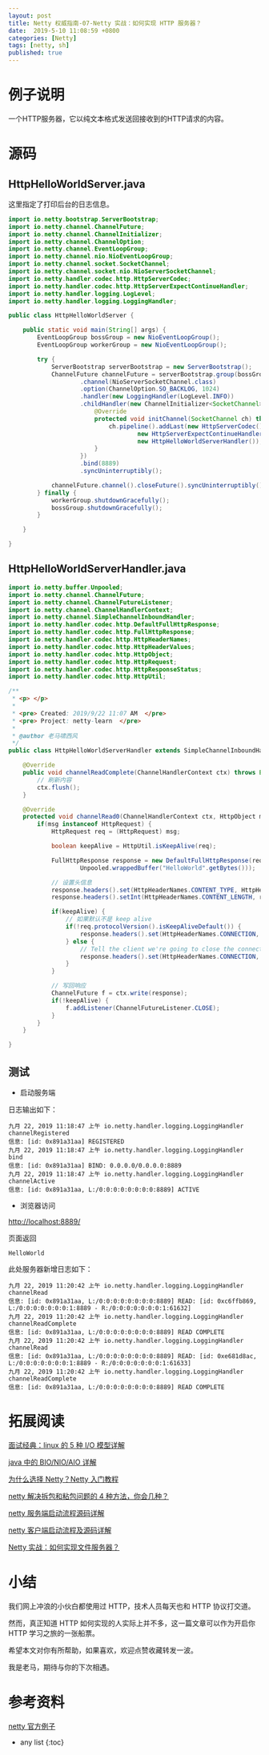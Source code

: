 ```yaml
---
layout: post
title: Netty 权威指南-07-Netty 实战：如何实现 HTTP 服务器？
date:  2019-5-10 11:08:59 +0800
categories: [Netty]
tags: [netty, sh]
published: true
---
```


# 例子说明

一个HTTP服务器，它以纯文本格式发送回接收到的HTTP请求的内容。

# 源码

## HttpHelloWorldServer.java

这里指定了打印后台的日志信息。

```java
import io.netty.bootstrap.ServerBootstrap;
import io.netty.channel.ChannelFuture;
import io.netty.channel.ChannelInitializer;
import io.netty.channel.ChannelOption;
import io.netty.channel.EventLoopGroup;
import io.netty.channel.nio.NioEventLoopGroup;
import io.netty.channel.socket.SocketChannel;
import io.netty.channel.socket.nio.NioServerSocketChannel;
import io.netty.handler.codec.http.HttpServerCodec;
import io.netty.handler.codec.http.HttpServerExpectContinueHandler;
import io.netty.handler.logging.LogLevel;
import io.netty.handler.logging.LoggingHandler;

public class HttpHelloWorldServer {

    public static void main(String[] args) {
        EventLoopGroup bossGroup = new NioEventLoopGroup();
        EventLoopGroup workerGroup = new NioEventLoopGroup();

        try {
            ServerBootstrap serverBootstrap = new ServerBootstrap();
            ChannelFuture channelFuture = serverBootstrap.group(bossGroup, workerGroup)
                    .channel(NioServerSocketChannel.class)
                    .option(ChannelOption.SO_BACKLOG, 1024)
                    .handler(new LoggingHandler(LogLevel.INFO))
                    .childHandler(new ChannelInitializer<SocketChannel>() {
                        @Override
                        protected void initChannel(SocketChannel ch) throws Exception {
                            ch.pipeline().addLast(new HttpServerCodec(),
                                    new HttpServerExpectContinueHandler(),
                                    new HttpHelloWorldServerHandler());
                        }
                    })
                    .bind(8889)
                    .syncUninterruptibly();

            channelFuture.channel().closeFuture().syncUninterruptibly();
        } finally {
            workerGroup.shutdownGracefully();
            bossGroup.shutdownGracefully();
        }

    }

}
```

## HttpHelloWorldServerHandler.java

```java
import io.netty.buffer.Unpooled;
import io.netty.channel.ChannelFuture;
import io.netty.channel.ChannelFutureListener;
import io.netty.channel.ChannelHandlerContext;
import io.netty.channel.SimpleChannelInboundHandler;
import io.netty.handler.codec.http.DefaultFullHttpResponse;
import io.netty.handler.codec.http.FullHttpResponse;
import io.netty.handler.codec.http.HttpHeaderNames;
import io.netty.handler.codec.http.HttpHeaderValues;
import io.netty.handler.codec.http.HttpObject;
import io.netty.handler.codec.http.HttpRequest;
import io.netty.handler.codec.http.HttpResponseStatus;
import io.netty.handler.codec.http.HttpUtil;

/**
 * <p> </p>
 *
 * <pre> Created: 2019/9/22 11:07 AM  </pre>
 * <pre> Project: netty-learn  </pre>
 *
 * @author 老马啸西风
 */
public class HttpHelloWorldServerHandler extends SimpleChannelInboundHandler<HttpObject> {

    @Override
    public void channelReadComplete(ChannelHandlerContext ctx) throws Exception {
        // 刷新内容
        ctx.flush();
    }

    @Override
    protected void channelRead0(ChannelHandlerContext ctx, HttpObject msg) throws Exception {
        if(msg instanceof HttpRequest) {
            HttpRequest req = (HttpRequest) msg;

            boolean keepAlive = HttpUtil.isKeepAlive(req);

            FullHttpResponse response = new DefaultFullHttpResponse(req.protocolVersion(), HttpResponseStatus.OK,
                    Unpooled.wrappedBuffer("HelloWorld".getBytes()));

            // 设置头信息
            response.headers().set(HttpHeaderNames.CONTENT_TYPE, HttpHeaderValues.TEXT_PLAIN);
            response.headers().setInt(HttpHeaderNames.CONTENT_LENGTH, response.content().readableBytes());

            if(keepAlive) {
                // 如果默认不是 keep alive
                if(!req.protocolVersion().isKeepAliveDefault()) {
                    response.headers().set(HttpHeaderNames.CONNECTION, HttpHeaderValues.KEEP_ALIVE);
                } else {
                    // Tell the client we're going to close the connection.
                    response.headers().set(HttpHeaderNames.CONNECTION, HttpHeaderValues.CLOSE);
                }
            }

            // 写回响应
            ChannelFuture f = ctx.write(response);
            if(!keepAlive) {
                f.addListener(ChannelFutureListener.CLOSE);
            }
        }
    }

}
```

## 测试

- 启动服务端

日志输出如下：

```
九月 22, 2019 11:18:47 上午 io.netty.handler.logging.LoggingHandler channelRegistered
信息: [id: 0x891a31aa] REGISTERED
九月 22, 2019 11:18:47 上午 io.netty.handler.logging.LoggingHandler bind
信息: [id: 0x891a31aa] BIND: 0.0.0.0/0.0.0.0:8889
九月 22, 2019 11:18:47 上午 io.netty.handler.logging.LoggingHandler channelActive
信息: [id: 0x891a31aa, L:/0:0:0:0:0:0:0:0:8889] ACTIVE
```

- 浏览器访问

[http://localhost:8889/](http://localhost:8889/)

页面返回 

```
HelloWorld
```

此处服务器新增日志如下：

```
九月 22, 2019 11:20:42 上午 io.netty.handler.logging.LoggingHandler channelRead
信息: [id: 0x891a31aa, L:/0:0:0:0:0:0:0:0:8889] READ: [id: 0xc6ffb869, L:/0:0:0:0:0:0:0:1:8889 - R:/0:0:0:0:0:0:0:1:61632]
九月 22, 2019 11:20:42 上午 io.netty.handler.logging.LoggingHandler channelReadComplete
信息: [id: 0x891a31aa, L:/0:0:0:0:0:0:0:0:8889] READ COMPLETE
九月 22, 2019 11:20:42 上午 io.netty.handler.logging.LoggingHandler channelRead
信息: [id: 0x891a31aa, L:/0:0:0:0:0:0:0:0:8889] READ: [id: 0xe681d8ac, L:/0:0:0:0:0:0:0:1:8889 - R:/0:0:0:0:0:0:0:1:61633]
九月 22, 2019 11:20:42 上午 io.netty.handler.logging.LoggingHandler channelReadComplete
信息: [id: 0x891a31aa, L:/0:0:0:0:0:0:0:0:8889] READ COMPLETE
```

# 拓展阅读

[面试经典：linux 的 5 种 I/O 模型详解](https://www.toutiao.com/item/6908238524617785863/)

[java 中的 BIO/NIO/AIO 详解](https://www.toutiao.com/item/6908281789907730947/)

[为什么选择 Netty？Netty 入门教程](https://www.toutiao.com/item/6908298138885603844/)

[netty 解决拆包和粘包问题的 4 种方法，你会几种？](https://www.toutiao.com/item/6908695608308154894/)

[netty 服务端启动流程源码详解](https://www.toutiao.com/item/6909058613290009092/)

[netty 客户端启动流程及源码详解](https://www.toutiao.com/item/6909457669397168644/)

[Netty 实战：如何实现文件服务器？](https://www.toutiao.com/item/6909824595721830924/)

# 小结

我们网上冲浪的小伙白都使用过 HTTP，技术人员每天也和 HTTP 协议打交道。

然而，真正知道 HTTP 如何实现的人实际上并不多，这一篇文章可以作为开启你 HTTP 学习之旅的一张船票。

希望本文对你有所帮助，如果喜欢，欢迎点赞收藏转发一波。

我是老马，期待与你的下次相遇。

# 参考资料

[netty 官方例子](https://netty.io/4.1/xref/io/netty/example/http/helloworld/package-summary.html)

* any list
{:toc}